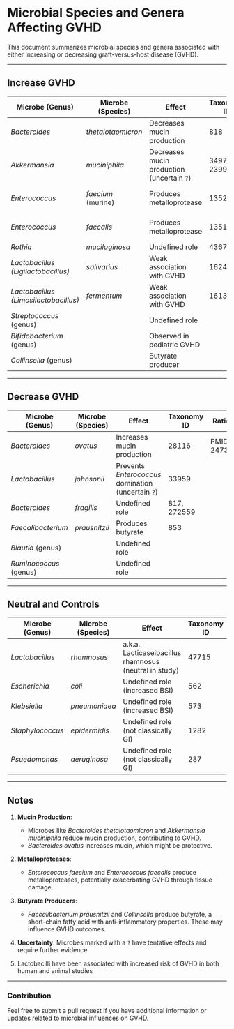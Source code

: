 # Microbial Species and Genera Affecting GVHD

This document summarizes microbial species and genera associated with either increasing or decreasing graft-versus-host disease (GVHD).

---

## Increase GVHD

| **Microbe (Genus)** | **Microbe (Species)** | **Effect** | **Taxonomy ID** | **Rationale** |
|------------------|------------------|-----------------------------------------------|------------|---------------|
| *Bacteroides* | *thetaiotaomicron*     | Decreases mucin production                    | 818 | PMID 36179667 |
| *Akkermansia* | *muciniphila*          | Decreases mucin production (uncertain `?`)    | 349741, 239935 | PMID 27194729 |
| *Enterococcus* | *faecium* (murine)    | Produces metalloprotease                      | 1352 | PMID 31780560, 22547653 |
| *Enterococcus* | *faecalis*            | Produces metalloprotease                      | 1351 | PMID 31780560, 22547653 |
| *Rothia* | *mucilaginosa*              | Undefined role                                | 43675 |
| *Lactobacillus (Ligilactobacillus)* | *salivarius*          | Weak association with GVHD | 1624 | PMID 29020185 |
| *Lactobacillus (Limosilactobacillus)* | *fermentum*         | Weak association with GVHD | 1613 | PMID 29020185 |
| *Streptococcus* (genus) |              | Undefined role                                |
| *Bifidobacterium* (genus) |            | Observed in pediatric GVHD                    |
| *Collinsella* (genus) |                | Butyrate producer                             |

---

## Decrease GVHD

| **Microbe (Genus)** | **Microbe (Species)** | **Effect** | **Taxonomy ID** | **Rationale** |
|-----------------|-------------------|-----------------------------------------------|-------------|--------------|
| *Bacteroides* | *ovatus*               | Increases mucin production                    | 28116 | PMID 24739972  |
| *Lactobacillus* | *johnsonii*          | Prevents *Enterococcus* domination (uncertain `?`) | 33959 |
| *Bacteroides* | *fragilis*             | Undefined role                                | 817, 272559 |
| *Faecalibacterium* | *prausnitzii*     | Produces butyrate                             | 853 | 
| *Blautia* (genus) |                    | Undefined role                                |
| *Ruminococcus* (genus) |               | Undefined role                                |

---

## Neutral and Controls

| **Microbe (Genus)** | **Microbe (Species)** | **Effect** | **Taxonomy ID** | **Rationale** |
|-----------------|-------------------|-----------------------------------------------|-------------|--------------|
| *Lactobacillus* | *rhamnosus*          | a.k.a. Lacticaseibacillus rhamnosus  (neutral in study)  | 47715 | PMID 28256022 |
| *Escherichia* | *coli*                 | Undefined role (increased BSI)                           | 562 | PMID 30323331 |
| *Klebsiella* | *pneumoniaea*           | Undefined role (increased BSI)                           | 573 | PMID 30323331 |
| *Staphylococcus* | *epidermidis*       | Undefined role (not classically GI)                      | 1282 | PMID 30323331 |
| *Psuedomonas* | *aeruginosa*           | Undefined role (not classically GI)                      | 287 | PMID 30323331 |

---

## Notes
1. **Mucin Production**:
   - Microbes like *Bacteroides thetaiotaomicron* and *Akkermansia muciniphila* reduce mucin production, contributing to GVHD.
   - *Bacteroides ovatus* increases mucin, which might be protective.

2. **Metalloproteases**:
   - *Enterococcus faecium* and *Enterococcus faecalis* produce metalloproteases, potentially exacerbating GVHD through tissue damage.

3. **Butyrate Producers**:
   - *Faecalibacterium prausnitzii* and *Collinsella* produce butyrate, a short-chain fatty acid with anti-inflammatory properties. These may influence GVHD outcomes.

4. **Uncertainty**: Microbes marked with a `?` have tentative effects and require further evidence.
5. Lactobacilli have been associated with increased risk of GVHD in both human and animal studies

---

### Contribution
Feel free to submit a pull request if you have additional information or updates related to microbial influences on GVHD.
